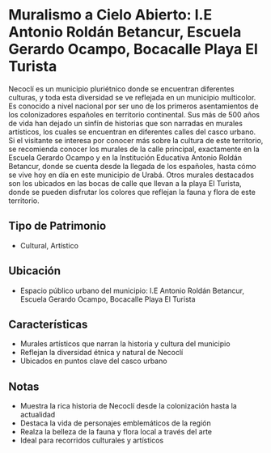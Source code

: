 # Muralismo a Cielo Abierto: I.E Antonio Roldán Betancur, Escuela Gerardo Ocampo, Bocacalle Playa El Turista

Necoclí es un municipio pluriétnico donde se encuentran diferentes culturas, y toda esta diversidad se ve reflejada en un municipio multicolor. Es conocido a nivel nacional por ser uno de los primeros asentamientos de los colonizadores españoles en territorio continental. Sus más de 500 años de vida han dejado un sinfín de historias que son narradas en murales artísticos, los cuales se encuentran en diferentes calles del casco urbano. Si el visitante se interesa por conocer más sobre la cultura de este territorio, se recomienda conocer los murales de la calle principal, exactamente en la Escuela Gerardo Ocampo y en la Institución Educativa Antonio Roldán Betancur, donde se cuenta desde la llegada de los españoles, hasta cómo se vive hoy en día en este municipio de Urabá. Otros murales destacados son los ubicados en las bocas de calle que llevan a la playa El Turista, donde se pueden disfrutar los colores que reflejan la fauna y flora de este territorio.

## Tipo de Patrimonio
- Cultural, Artístico

## Ubicación
- Espacio público urbano del municipio: I.E Antonio Roldán Betancur, Escuela Gerardo Ocampo, Bocacalle Playa El Turista

## Características
- Murales artísticos que narran la historia y cultura del municipio
- Reflejan la diversidad étnica y natural de Necoclí
- Ubicados en puntos clave del casco urbano

## Notas
- Muestra la rica historia de Necoclí desde la colonización hasta la actualidad
- Destaca la vida de personajes emblemáticos de la región
- Realza la belleza de la fauna y flora local a través del arte
- Ideal para recorridos culturales y artísticos 